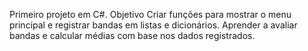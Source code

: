 Primeiro projeto em C#.
Objetivo Criar funções para mostrar o menu principal e registrar bandas em listas e dicionários.
Aprender a avaliar bandas e calcular médias com base nos dados registrados.
